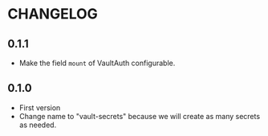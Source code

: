 # CHANGELOG

## 0.1.1

- Make the field `mount` of VaultAuth configurable.

## 0.1.0

- First version
- Change name to "vault-secrets" because we will create as many secrets as needed.
